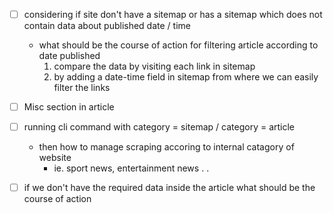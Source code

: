 -[ ] considering if site don't have a sitemap or has a sitemap which does not contain data about published date / time 
  - what should be the course of action for filtering article according to date published
    1. compare the data by visiting each link in sitemap
    2. by adding a date-time field in sitemap from where we can easily filter the links
  

-[ ] Misc section in article

-[ ] running cli command with category = sitemap / category = article 
  - then how to manage scraping accoring to internal catagory of website
      - ie. sport news, entertainment news . .

-[ ] if we don't have the required data inside the article what should be the course of action
